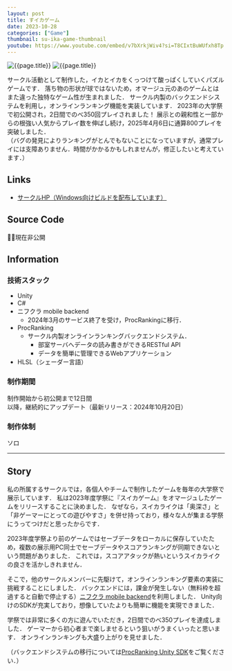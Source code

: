 ```yaml
---
layout: post
title: すイカゲーム
date: 2023-10-28
categories: ["Game"]
thumbnail: su-ika-game-thumbnail
youtube: https://www.youtube.com/embed/v7bXrkjWiv4?si=T8CIxtBuWUfxh8Tp
---
```


![{{page.title}}]({{site.baseurl}}/assets/images/su-ika-game-thumbnail.webp)
![{{page.title}}]({{site.baseurl}}/assets/images/su-ika-game-flyer.webp)

サークル活動として制作した，イカとイカをくっつけて酸っぱくしていくパズルゲームです．
落ち物の形状が球ではないため，オマージュ元のあのゲームとはまた違った独特なゲーム性が生まれました．
サークル内製のバックエンドシステムを利用し，オンラインランキング機能を実装しています．
2023年の大学祭で初公開され，2日間でのべ350回プレイされました！
展示との親和性と一部からの根強い人気からプレイ数を伸ばし続け，2025年4月6日に通算800プレイを突破しました．  
（バグの発見によりランキングがとんでもないことになっていますが，通常プレイには支障ありません．時間がかかるかもしれませんが，修正したいと考えています．）

## Links

- [サークルHP（Windows向けビルドを配布しています）](https://micomprocedure.com/works/236)

## Source Code

:bowing_man:現在非公開

## Information

### 技術スタック

- Unity
- C#
- ニフクラ mobile backend
  - 2024年3月のサービス終了を受け，ProcRankingに移行．
- ProcRanking
  - サークル内製オンラインランキングバックエンドシステム．
    - 部室サーバへデータの読み書きができるRESTful API
    - データを簡単に管理できるWebアプリケーション
- HLSL（シェーダー言語）

### 制作期間

制作開始から初公開まで12日間  
以降，継続的にアップデート（最新リリース：2024年10月20日）

### 制作体制

ソロ

---

## Story

私の所属するサークルでは，各個人やチームで制作したゲームを毎年の大学祭で展示しています．
私は2023年度学祭に『スイカゲーム』をオマージュしたゲームをリリースすることに決めました．
なぜなら，スイカライクは「奥深さ」と「非ゲーマーにとっての遊びやすさ」を併せ持っており，様々な人が集まる学祭にうってつけだと思ったからです．

2023年度学祭より前のゲームではセーブデータをローカルに保存していたため，複数の展示用PC同士でセーブデータやスコアランキングが同期できないという問題がありました．
これでは，スコアアタックが熱いというスイカライクの良さを活かしきれません．

そこで，他のサークルメンバーに先駆けて，オンラインランキング要素の実装に挑戦することにしました．
バックエンドには，課金が発生しない（無料枠を超過すると自動で停止する）[ニフクラ mobile backend](https://mbaas.nifcloud.com/)を利用しました．
Unity向けのSDKが充実しており，想像していたよりも簡単に機能を実現できました．

学祭では非常に多くの方に遊んでいただき，2日間でのべ350プレイを達成しました．
ゲーマーから初心者まで楽しませるという狙いがうまくいったと思います．
オンラインランキングも大盛り上がりを見せました．

（バックエンドシステムの移行については[ProcRanking Unity SDK]({{site.baseurl}}/works/procranking-unity-sdk)をご覧ください．）
